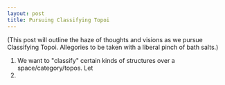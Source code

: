 ```yaml
---
layout: post
title: Pursuing Classifying Topoi
--- 
```


<script type="text/javascript" src="https://cdn.mathjax.org/mathjax/latest/MathJax.js?config=TeX-AMS-MML_HTMLorMML"></script>

(This post will outline the haze of thoughts and visions as we pursue Classifying Topoi. Allegories to be taken with a liberal pinch of bath salts.)

1. We want to "classify" certain kinds of structures over a space/category/topos. Let
2. 
